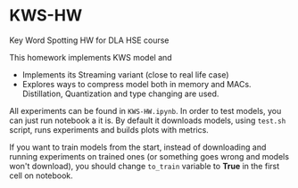 # KWS-HW
Key Word Spotting HW for DLA HSE course

This homework implements KWS model and 
- Implements its Streaming variant (close to real life case)
- Explores ways to compress model both in memory and MACs. Distillation, Quantization and type changing are used.

All experiments can be found in `KWS-HW.ipynb`. In order to test models, you can just run notebook a it is. 
By default it downloads models, using `test.sh` script, runs experiments and builds plots with metrics.

If you want to train models from the start, instead of downloading and running experiments on trained ones (or something goes wrong and models won't download), 
you should change `to_train` variable to **True** in the first cell on notebook.
